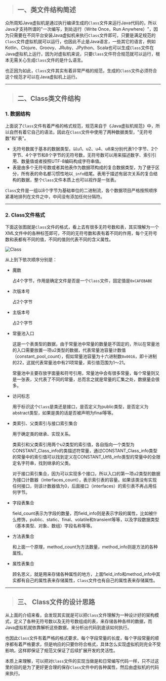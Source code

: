 >## 一、类文件结构简述
众所周知Java虚拟机是通过执行编译生成的```Class```文件来运行Java代码的，所以Java才支持所谓的"一次编写，到处运行（Write Once，Run Anywhere）"，因为只需要在不同平台安装Java虚拟机来执行```Class```文件即可，只要是满足规范的```Class```文件虚拟机就可以运行，也因此不止是Java语言，一些其它的语言，例如Kotlin、Clojure、Groovy、JRuby、JPython、Scala也可以生成```Class```文件在Java虚拟机上运行，因为对虚拟机来说，只要```Class```文件符合规范就可以运行，根本无需关心生成```Class```文件的是什么语言。

也正因为如此，```Class```文件其实有着非常严格的规范，生成的```Class```文件必须符合这个规范才可以在Java虚拟机上运行。


---


>## 二、Class类文件结构

### 1. 数据结构
上面说了```Class```文件有着严格的格式规范，规范来自于《Java虚拟机规范》中，所以自然有着它自己的语法，因此在```Class```文件中使用了两种数据类型，"无符号数"和"表"。

- 无符号数属于基本的数据类型，以u1、u2、u4、u8来分别代表1个字节、2个字节、4个字节和8个字节的无符号数，无符号数可以用来描述数字、索引引用、数量值或者按照UTF-8编码构成字符串值。
- 表是由多个无符号数或者其他表作为数据项构成的复合数据类型，为了便于区分，所有表的命名都习惯性地以```_info```结尾。表用于描述有层次关系的复合结构的数据，整个```Class```文件本质上也可以视作是一张表。

```Class```文件是一组以8个字节为基础单位的二进制流，各个数据项目严格按照顺序紧凑地排列在文件之中，中间没有添加任何分隔符。

---

### 2. Class文件格式
下面这张图就是```Class```文件的格式，看上去有很多无符号数和表，其实理解为一个XML文件中的各种标签即可，不同的无符号数和表有着不同的作用，每个无符号数和表都有不同的值，不同的值则代表不同的含义属性。

![Class](https://github.com/nemolpsky/note/raw/master/file/file/java_plus/java_class/1.png)

从上到下依次顺序分别是：
- 魔数

  占4个字节，作用是确定文件是否是一个```Class```文件，固定值是```0xCAFEBABE```
- 次版本号

  占2个字节
- 主版本号

  占2个字节
- 常量池入口

  这是一个表类型的数据，由于常量池中常量的数量是不固定的，所以在常量池的入口需要放置一项u2类型的数据，代表常量池容量计数值（constant_pool_count），假如常量池容量为十六进制数```0x0016```，即十进制的22，这就代表常量池中有21项常量，索引值范围为1～21。

  常量池中主要存放字面量和符号引用，常量池中会有很多常量，每个常量则又是一张表，又代表了不同的常量，总而言之就是常量的汇集之处，数据量会很多。
- 访问标志

  用于标识这个```Class```是类还是接口，是否定义为public类型，是否定义为abstract类型，如果是类的话是否被声明为final等等。

- 类索引、父类索引与接口索引集合

  用于确定类的继承、实现关系。
  
  类索引和父类索引用两个u2类型的索引值，各自指向一个类型为CONSTANT_Class_info的类描述符常量，通过CONSTANT_Class_info类型的常量中的索引值可以找到定义在CONSTANT_Utf8_info类型的常量中的全限定名字符串，找到继承的父类。

  对于接口索引集合，因为可以实现多个接口，所以入口的第一项u2类型的数据为接口计数器（interfaces_count），表示索引表的容量。如果该类没有实现任何接口，则该计数器值为0，后面接口（interfaces）的索引表不再占用任何字节。

- 字段表集合

  field_count表示为字段的数量，而field_info则是表示字段的属性，比如被什么修饰，public、static、final、volatile和transient等等，以及字段数据类型（基本类型、对象、数组）字段名称等等。

- 方法表集合
  
  和上面一个原理，method_count为方法数量，method_info则是方法的各种属性。

- 属性表集合

   顾名思义，就是用来存储各种属性的地方，上面field_info和method_info中其实都有自己的属性表来存储属性，```Class```文件也有自己的属性表来存储属性。

---

>## 三、 Class文件的设计思路

从上面的介绍来看，会发现其实就是可以把```Class```文件理解为一种设计好的架构模式，定义了各种无符号数以及无符号数组成的表，来存储各种各样的数据，而Java虚拟机就依靠解析这些数据，来分析出代码到底该如何执行。

也因此```Class```文件有着严格的格式要求，每个字段常量的长度，每个字段常量的顺序都有着严格要求，但是响应的只要你符合格式，具体怎么实现虚拟机则完全不受影响，这样即保证了规范又保证了后续扩展开发的灵活性。

本质上来理解，可以把对```Class```文件的实现当做是和日常编写代码一样，只不过这里的目的是为了更好更合理的保存```Class```文件中的各种属性，然后由虚拟机的代码来执行。